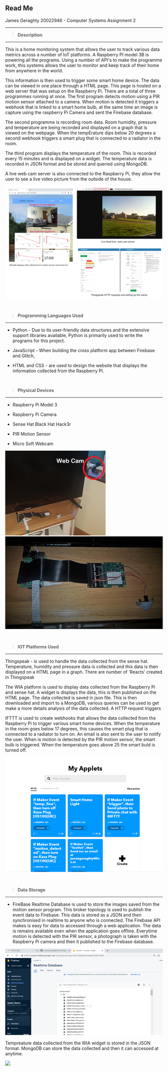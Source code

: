 ## Read Me
James Geraghty 20022946 - Computer Systems Assignment 2

---

> **Description**
---
This is a home monitoring system that allows the user to track various data metrics across a number of IoT platforms. A Raspberry PI model 3B is powering all the programs. Using a number of API's to make the programme work, this systems allows the user to monitor and keep track of their home from anywhere in the world.

This information is then used to trigger some smart home device.  The data can be viewed in one place through a HTML page. This page is hosted on a web server that was setup on the Raspberry Pi.  There are a total of three programmes running at once. The first program detects motion using a PIR motion sensor attached to a camera. When motion is detected it triggers a webhook that is linked to a smart home bulb, at the same time an image is capture using the raspberry Pi Camera and sent the Firebase database.

The second programme is recording room data. Room humidity, pressure and temperature  are being recorded and displayed on a graph that is viewed on the webpage. When the tempErature dips below 20 degrees a second webhook triggers a smart plug that is connected to a radiator in the room. 

The third program displays the temperature of the room. This is recorded every 15 minutes and is displayed on a widget. The temperature data is recorded in JSON format and be stored and queried using MongoDB.

A live web cam server is also connected to the Raspberry Pi, they allow the user to see a live video picture from the outside of the house. 

![](images/collage.jpg)

<p>&nbsp;</p>


>**Programming Languages Used**
---
- Python - Due to its user-friendly data structures and the extensive support libraries available, Python is primarily used to write the programs for this project. 

- JavaScript - When building the cross platform app between Firebase and Glitch, 

- HTML and CSS - are used to design the website that displays the information collected from the Raspberry PI.

<p>&nbsp;</p>


>**Physical Devices**
---
- Raspberry Pi Model 3

- Raspberry Pi Camera

- Sense Hat Black Hat Hack3r

- PIR Motion Sensor

- Micro Soft Webcam

![](images/rpi1.jpg)  ![](images/rpi2.jpg)

<p>&nbsp;</p>

> **IOT Platforms Used**
---
Thingspeak -  is used to handle the data collected from the sense hat. Temperature, humidity and pressure data is collected and this data is then displayed on a HTML page in a graph. There are  number of 'Reacts' created in Thingspeak

The WIA platform is used to display data collected from the Raspberry Pi and sense hat. A widget is displays the data, this is then published on the HTML page. The data collected is saved in json file. This is then downloaded and import to a MongoDB, various queries can be used to get make a more details analysis of the  data collected. A HTTP request triggers 

IFTTT is used to create webhooks that allows the data collected from the Raspberry Pi to trigger various smart home devices. When the temperature in the room goes below 17 degrees, this causes the smart plug that is connected to a radiator to turn on. An email is also sent to the user to notify the user. 
When is motion is detected by the PIR motion sensor, the smart bulb is triggered. When the temperature goes above 25 the smart buld is turned off. 


![](images/applets.png)

<p>&nbsp;</p>


>**Data Storage**
---
- FireBase Realtime Database is used to store the images saved from the motion sensor program. This broker topology is used to publish the event data to Firebase. This data is stored as a JSON and then synchronised in realtime to anyone who is connected. The Firebase API makes is easy for data to accessed through a web application. The data is remains available even when the application goes offline. Everytime motion is detected with the PIR sensor, a photograph is taken with the Raspberry Pi camera and then it published to the Firebase database. 


![](images/firebase.png)


Tempreature data collected from the WIA widget is stored in the JSON format. MongoDB can store the data collected and then it can accessed at anytime. 

![](images/momgodb.png)

